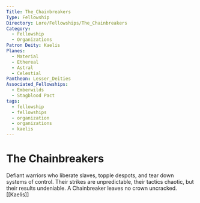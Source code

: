 ```yaml
---
Title: The_Chainbreakers
Type: Fellowship
Directory: Lore/Fellowships/The_Chainbreakers
Category:
  - Fellowship
  - Organizations
Patron Deity: Kaelis
Planes:
  - Material
  - Ethereal
  - Astral
  - Celestial
Pantheon: Lesser_Deities
Associated_Fellowships:
  - Emberwilds
  - Stagblood Pact
tags:
  - fellowship
  - fellowships
  - organization
  - organizations
  - kaelis
---
```


# The Chainbreakers


Defiant warriors who liberate slaves, topple despots, and tear down systems of control. Their strikes are unpredictable, their tactics chaotic, but their results undeniable. A Chainbreaker leaves no crown uncracked.
[[Kaelis]]
